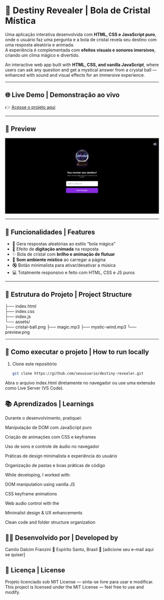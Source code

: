 # 🔮 Destiny Revealer | Bola de Cristal Mística

Uma aplicação interativa desenvolvida com **HTML, CSS e JavaScript puro**, onde o usuário faz uma pergunta e a bola de cristal revela seu destino com uma resposta aleatória e animada.  
A experiência é complementada com **efeitos visuais e sonoros imersivos**, criando um clima mágico e divertido.

An interactive web app built with **HTML, CSS, and vanilla JavaScript**, where users can ask any question and get a mystical answer from a crystal ball — enhanced with sound and visual effects for an immersive experience.

---

## 🌐 Live Demo | Demonstração ao vivo
👉 [Acesse o projeto aqui](https://seuusuario.github.io/destiny-revealer)

---

## 📸 Preview
![Preview do site](./assets/preview.png)

---

## 🧠 Funcionalidades | Features
- 🎱 Gera respostas aleatórias ao estilo “bola mágica”
- 💫 Efeito de **digitação animada** na resposta
- ✨ Bola de cristal com **brilho e animação de flutuar**
- 🎵 **Som ambiente místico** ao carregar a página
- 🔇 Botão minimalista para ativar/desativar a música
- 💻 Totalmente responsivo e feito com HTML, CSS e JS puros

---

## 🧩 Estrutura do Projeto | Project Structure

├── index.html<br>
├── index.css<br>
├── index.js<br>
└── assets/<br>
├── cristal-ball.png
├── magic.mp3
├── mystic-wind.mp3
└── preview.png

---

## 🚀 Como executar o projeto | How to run locally
1. Clone este repositório  
   ```bash
   git clone https://github.com/seuusuario/destiny-revealer.git


Abra o arquivo index.html diretamente no navegador
ou use uma extensão como Live Server (VS Code).

## 📚 Aprendizados | Learnings

Durante o desenvolvimento, pratiquei:

Manipulação de DOM com JavaScript puro

Criação de animações com CSS e keyframes

Uso de sons e controle de áudio no navegador

Práticas de design minimalista e experiência do usuário

Organização de pastas e boas práticas de código

While developing, I worked with:

DOM manipulation using vanilla JS

CSS keyframe animations

Web audio control with the <audio> API

Minimalist design & UX enhancements

Clean code and folder structure organization

## 🧑‍💻 Desenvolvido por | Developed by

Camilo Dalcim Franzini
📍 Espírito Santo, Brasil
📧 [adicione seu e-mail aqui se quiser]

## 🪪 Licença | License

Projeto licenciado sob MIT License — sinta-se livre para usar e modificar.
This project is licensed under the MIT License — feel free to use and modify.